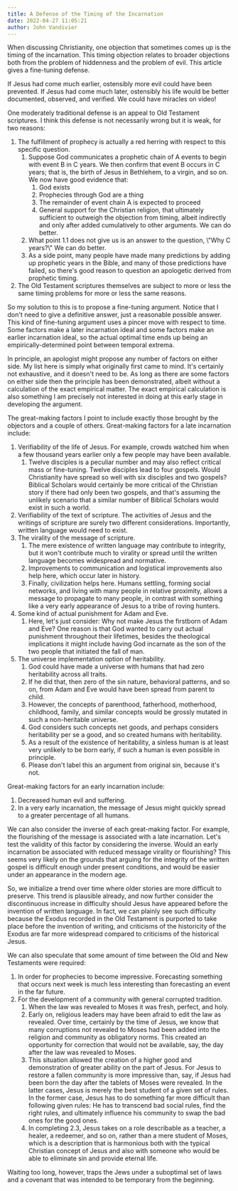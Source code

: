 ```yaml
---
title: A Defense of the Timing of the Incarnation
date: 2022-04-27 11:05:21
author: John Vandivier
---
```




<!-- wp:paragraph -->
<p>When discussing Christianity, one objection that sometimes comes up is the timing of the incarnation. This timing objection relates to broader objections both from the problem of hiddenness and the problem of evil. This article gives a fine-tuning defense.</p>
<!-- /wp:paragraph -->

<!-- wp:paragraph -->
<p>If Jesus had come much earlier, ostensibly more evil could have been prevented. If Jesus had come much later, ostensibly his life would be better documented, observed, and verified. We could have miracles on video!</p>
<!-- /wp:paragraph -->

<!-- wp:paragraph -->
<p>One moderately traditional defense is an appeal to Old Testament scriptures. I think this defense is not necessarily wrong but it is weak, for two reasons:</p>
<!-- /wp:paragraph -->

<!-- wp:list {\"ordered\":true} -->
<ol><li>The fulfillment of prophecy is actually a red herring with respect to this specific question.<ol><li>Suppose God communicates a prophetic chain of A events to begin with event B in C years. We then confirm that event B occurs in C years; that is, the birth of Jesus in Bethlehem, to a virgin, and so on. We now have good evidence that:<ol><li>God exists</li><li>Prophecies through God are a thing</li><li>The remainder of event chain A is expected to proceed</li><li>General support for the Christian religion, that ultimately sufficient to outweigh the objection from timing, albeit indirectly and only after added cumulatively to other arguments. We can do better.</li></ol></li><li>What point 1.1 does not give us is an answer to the question, \"Why C years?\" We can do better.</li><li>As a side point, many people have made many predictions by adding up prophetic years in the Bible, and many of those predictions have failed, so there's good reason to question an apologetic derived from prophetic timing.</li></ol></li><li>The Old Testament scriptures themselves are subject to more or less the same timing problems for more or less the same reasons.</li></ol>
<!-- /wp:list -->

<!-- wp:paragraph -->
<p>So my solution to this is to propose a fine-tuning argument. Notice that I don't need to give a definitive answer, just a reasonable possible answer. This kind of fine-tuning argument uses a pincer move with respect to time. Some factors make a later incarnation ideal and some factors make an earlier incarnation ideal, so the actual optimal time ends up being an empirically-determined point between temporal extrema.</p>
<!-- /wp:paragraph -->

<!-- wp:paragraph -->
<p>In principle, an apologist might propose any number of factors on either side. My list here is simply what originally first came to mind. It's certainly not exhaustive, and it doesn't need to be. As long as there are some factors on either side then the principle has been demonstrated, albeit without a calculation of the exact empirical matter. The exact empirical calculation is also something I am precisely not interested in doing at this early stage in developing the argument.</p>
<!-- /wp:paragraph -->

<!-- wp:paragraph -->
<p>The great-making factors I point to include exactly those brought by the objectors and a couple of others. Great-making factors for a late incarnation include:</p>
<!-- /wp:paragraph -->

<!-- wp:list {\"ordered\":true} -->
<ol><li>Verifiability of the life of Jesus. For example, crowds watched him when a few thousand years earlier only a few people may have been available.<ol><li>Twelve disciples is a peculiar number and may also reflect critical mass or fine-tuning. Twelve disciples lead to four gospels. Would Christianity have spread so well with six disciples and two gospels? Biblical Scholars would certainly be more critical of the Christian story if there had only been two gospels, and that's assuming the unlikely scenario that a similar number of Biblical Scholars would exist in such a world.</li></ol></li><li>Verifiability of the text of scripture. The activities of Jesus and the writings of scripture are surely two different considerations. Importantly, written language would need to exist.</li><li>The virality of the message of scripture.<ol><li>The mere existence of written language may contribute to integrity, but it won't contribute much to virality or spread until the written language becomes widespread and normative.</li><li>Improvements to communication and logistical improvements also help here, which occur later in history.</li><li>Finally, civilization helps here. Humans settling, forming social networks, and living with many people in relative proximity, allows a message to propagate to many people, in contrast with something like a very early appearance of Jesus to a tribe of roving hunters.</li></ol></li><li>Some kind of actual punishment for Adam and Eve.<ol><li>Here, let's just consider: Why not make Jesus the firstborn of Adam and Eve? One reason is that God wanted to carry out actual punishment throughout their lifetimes, besides the theological implications it might include having God incarnate as the son of the two people that initiated the fall of man.</li></ol></li><li>The universe implementation option of heritability.<ol><li>God could have made a universe with humans that had zero heritability across all traits.</li><li>If he did that, then zero of the sin nature, behavioral patterns, and so on, from Adam and Eve would have been spread from parent to child.</li><li>However, the concepts of parenthood, fatherhood, motherhood, childhood, family, and similar concepts would be grossly mutated in such a non-heritable universe.</li><li>God considers such concepts net goods, and perhaps considers heritability per se a good, and so created humans with heritability.</li><li>As a result of the existence of heritability, a sinless human is at least very unlikely to be born early, if such a human is even possible in principle.</li><li>Please don't label this an argument from original sin, because it's not.</li></ol></li></ol>
<!-- /wp:list -->

<!-- wp:paragraph -->
<p>Great-making factors for an early incarnation include:</p>
<!-- /wp:paragraph -->

<!-- wp:list {\"ordered\":true} -->
<ol><li>Decreased human evil and suffering.</li><li>In a very early incarnation, the message of Jesus might quickly spread to a greater percentage of all humans.</li></ol>
<!-- /wp:list -->

<!-- wp:paragraph -->
<p>We can also consider the inverse of each great-making factor. For example, the flourishing of the message is associated with a late incarnation. Let's test the validity of this factor by considering the inverse. Would an early incarnation be associated with reduced message virality or flourishing? This seems very likely on the grounds that arguing for the integrity of the written gospel is difficult enough under present conditions, and would be easier under an appearance in the modern age.</p>
<!-- /wp:paragraph -->

<!-- wp:paragraph -->
<p>So, we initialize a trend over time where older stories are more difficult to preserve. This trend is plausible already, and now further consider the discontinuous increase in difficulty should Jesus have appeared before the invention of written language. In fact, we can plainly see such difficulty because the Exodus recorded in the Old Testament is purported to take place before the invention of writing, and criticisms of the historicity of the Exodus are far more widespread compared to criticisms of the historical Jesus.</p>
<!-- /wp:paragraph -->

<!-- wp:paragraph -->
<p>We can also speculate that some amount of time between the Old and New Testaments were required:</p>
<!-- /wp:paragraph -->

<!-- wp:list {\"ordered\":true} -->
<ol><li>In order for prophecies to become impressive. Forecasting something that occurs next week is much less interesting than forecasting an event in the far future.</li><li>For the development of a community with general corrupted tradition.<ol><li>When the law was revealed to Moses it was fresh, perfect, and holy.</li><li>Early on, religious leaders may have been afraid to edit the law as revealed. Over time, certainly by the time of Jesus, we know that many corruptions not revealed to Moses had been added into the religion and community as obligatory norms. This created an opportunity for correction that would not be available, say, the day after the law was revealed to Moses.</li><li>This situation allowed the creation of a higher good and demonstration of greater ability on the part of Jesus. For Jesus to restore a fallen community is more impressive than, say, if Jesus had been born the day after the tablets of Moses were revealed. In the latter cases, Jesus is merely the best student of a given set of rules. In the former case, Jesus has to do something far more difficult than following given rules: He has to transcend bad social rules, find the right rules, and ultimately influence his community to swap the bad ones for the good ones.</li><li>In completing 2.3, Jesus takes on a role describable as a teacher, a healer, a redeemer, and so on, rather than a mere student of Moses, which is a description that is harmonious both with the typical Christian concept of Jesus and also with someone who would be able to eliminate sin and provide eternal life.</li></ol></li></ol>
<!-- /wp:list -->

<!-- wp:paragraph -->
<p>Waiting too long, however, traps the Jews under a suboptimal set of laws and a covenant that was intended to be temporary from the beginning.</p>
<!-- /wp:paragraph -->